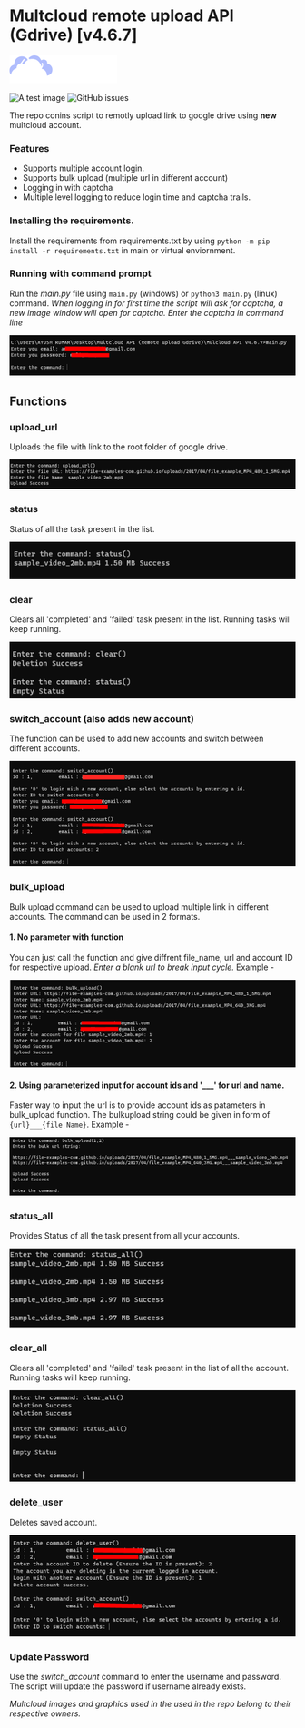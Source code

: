# Multcloud remote upload API (Gdrive) [v4.6.7]

![Alt text](../images/multcloud.png)

![A test image](https://img.shields.io/static/v1?label=status&message=completed&logo=github&color=F8523B) ![GitHub issues](https://img.shields.io/github/issues/ayush1920/Multcloud_remote_upload)

The repo conins script to remotly upload link to google drive using **new** multcloud account.
### Features
- Supports multiple account login.
- Supports bulk upload (multiple url in different account)
- Logging in with captcha 
- Multiple level logging to reduce login time and captcha trails.

### Installing the requirements.
Install the requirements from requirements.txt by using `python -m pip install -r requirements.txt` in main or virtual enviornment.

### Running with command prompt
Run the *main.py* file using `main.py` (windows) or `python3 main.py` (linux) command.
*When logging in for first time the script will ask for captcha, a new image window will open for captcha. Enter the captcha in command line*

![logingIn example](../images/login_new.png)

## Functions
### upload_url
Uploads the file with link to the root folder of google drive.

![Upload example](../images/upload_new.png)

### status
Status of all the task present in the list.

![status example](../images/status_new.png)

### clear
Clears all 'completed' and 'failed' task present in the list. Running tasks will keep running.

![clear example](../images/clear_new.png)

### switch_account (also adds new account)
The function can be used to add new accounts and switch between different accounts.


![switch_account example](../images/switch_account_new.png)

### bulk_upload
Bulk upload command can be used to upload multiple link in different accounts. The command can be used in 2 formats.<br>

#### 1. No parameter with function
You can just call the function and give diffrent file_name, url and account ID for respective upload. *Enter a blank url to break input cycle.*
Example -

![bulk_upload_1 example](../images/bulk_upload_new_1.png)

#### 2. Using parameterized input for account ids and '___' for url and name.
Faster way to input the url is to provide account ids as patameters in bulk_upload function. The bulkupload string could be given in form of `{url}___{file Name}`. Example -

![bulk_upload_2 example](../images/bulk_upload_new_2.png)



### status_all
Provides Status of all the task present from all your accounts.

![status_all example](../images/status_all_new.png)

### clear_all
Clears all 'completed' and 'failed' task present in the list of all the account. Running tasks will keep running.

![clear_all example](../images/clear_all_new.png)

### delete_user
Deletes saved account.

![Deletion example](../images/delete_user_new.png)

### Update Password
Use the *switch_account* command to enter the username and password. The script will update the password if username already exists.

*Multcloud images and graphics used in the used in the repo belong to their respective owners.*